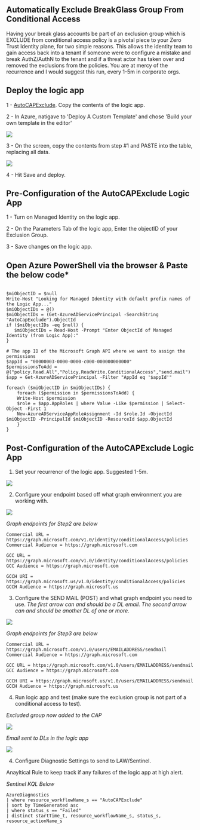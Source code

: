 ## Automatically Exclude BreakGlass Group From Conditional Access ##

Having your break glass accounts be part of an exclusion group which is EXCLUDE from conditional access policy is a pivotal piece to your Zero Trust Identity plane, for two simple reasons. This allows the identity team to gain access back into a tenant if someone were to configure a mistake and break AuthZ/AuthN to the tenant and if a threat actor has taken over and removed the exclusions from the policies. You are at mercy of the recurrence and I would suggest this run, every 1-5m in corporate orgs.

## Deploy the logic app

1 - [AutoCAPExclude](https://github.com/Cyberlorians/LogicApps/blob/main/AutoCAPExclude.json). Copy the contents of the logic app.

2 - In Azure, natigave to 'Deploy A Custom Template' and chose 'Build your own template in the editor'

![](https://github.com/Cyberlorians/uploadedimages/blob/main/TVMcustomdeployment.png)

3 - On the screen, copy the contents from step #1 and PASTE into the table, replacing all data.

![](https://github.com/Cyberlorians/uploadedimages/blob/main/uploadtemplate.png)

4 - Hit Save and deploy.

## Pre-Configuration of the AutoCAPExclude Logic App

1 - Turn on Managed Identity on the logic app.

2 - On the Parameters Tab of the logic app, Enter the objectID of your Exclusion Group.

3 - Save changes on the logic app.


## Open Azure PowerShell via the browser & Paste the below code*

```

$miObjectID = $null
Write-Host "Looking for Managed Identity with default prefix names of the Logic App..."
$miObjectIDs = @()
$miObjectIDs = (Get-AzureADServicePrincipal -SearchString "AutoCapExclude").ObjectId
if ($miObjectIDs -eq $null) {
   $miObjectIDs = Read-Host -Prompt "Enter ObjectId of Managed Identity (from Logic App):"
}

# The app ID of the Microsoft Graph API where we want to assign the permissions
$appId = "00000003-0000-0000-c000-000000000000"
$permissionsToAdd = @("policy.Read.All","Policy.ReadWrite.ConditionalAccess","send.mail")
$app = Get-AzureADServicePrincipal -Filter "AppId eq '$appId'"

foreach ($miObjectID in $miObjectIDs) {
    foreach ($permission in $permissionsToAdd) {
    Write-Host $permission
    $role = $app.AppRoles | where Value -Like $permission | Select-Object -First 1
    New-AzureADServiceAppRoleAssignment -Id $role.Id -ObjectId $miObjectID -PrincipalId $miObjectID -ResourceId $app.ObjectId
    }
}
```

## Post-Configuration of the AutoCAPExclude Logic App

1. Set your recurrencr of the logic app. Suggested 1-5m.

![](https://github.com/Cyberlorians/uploadedimages/blob/main/autocaprecur.png)

2. Configure your endpoint based off what graph environment you are working with.

![](https://github.com/Cyberlorians/uploadedimages/blob/main/autocapgetcond.png)

*Graph endpoints for Step2 are below*

```
Commercial URL = https://graph.microsoft.com/v1.0/identity/conditionalAccess/policies
Commercial Audience = https://graph.microsoft.com

GCC URL = https://graph.microsoft.com/v1.0/identity/conditionalAccess/policies
GCC Audience = https://graph.microsoft.com

GCCH URI = https://graph.microsoft.us/v1.0/identity/conditionalAccess/policies
GCCH Audience = https://graph.microsoft.us
```

3. Configure the SEND MAIL (POST) and what graph endpoint you need to use. 
*The first arrow can and should be a DL email. The second arrow can and should be another DL of one or more.*

![](https://github.com/Cyberlorians/uploadedimages/blob/main/autocapemail.png)

*Graph endpoints for Step3 are below*

```
Commercial URL = https://graph.microsoft.com/v1.0/users/EMAILADDRESS/sendmail
Commercial Audience = https://graph.microsoft.com

GCC URL = https://graph.microsoft.com/v1.0/users/EMAILADDRESS/sendmail
GCC Audience = https://graph.microsoft.com

GCCH URI = https://graph.microsoft.us/v1.0/users/EMAILADDRESS/sendmail
GCCH Audience = https://graph.microsoft.us
```

4. Run logic app and test (make sure the exclusion group is not part of a conditional access to test).

*Excluded group now added to the CAP*

![](https://github.com/Cyberlorians/uploadedimages/blob/main/autocapproof.png)

*Email sent to DLs in the logic app*

![](https://github.com/Cyberlorians/uploadedimages/blob/main/autocapsendemailproof.png)

4. Configure Diagnostic Settings to send to LAW/Sentinel.

Anayltical Rule to keep track if any failures of the logic app at high alert.

*Sentinel KQL Below*

```
AzureDiagnostics
| where resource_workflowName_s == "AutoCAPExclude"
| sort by TimeGenerated asc
| where status_s == "Failed"
| distinct startTime_t, resource_workflowName_s, status_s, resource_actionName_s
```

